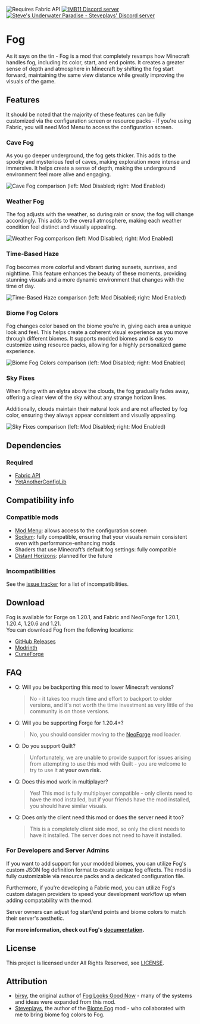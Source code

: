 ![Requires Fabric API](https://cdn.imb11.dev/requires_fabric_api.png) [![IMB11 Discord server](https://cdn.imb11.dev/mineblock%20badge_64h.png)](https://discord.imb11.dev/) [![Steve's Underwater Paradise - Steveplays' Discord server](https://cdn.imb11.dev/steve.png)](https://discord.gg/KbWxgGg)

# Fog

As it says on the tin - Fog is a mod that completely revamps how Minecraft handles fog, including its color, start, and end points. It creates a greater sense of depth and atmosphere in Minecraft by shifting the fog start forward, maintaining the same view distance while greatly improving the visuals of the game.

## Features

It should be noted that the majority of these features can be fully customized via the configuration screen or resource packs - if you're using Fabric, you will need Mod Menu to access the configuration screen.

### Cave Fog

As you go deeper underground, the fog gets thicker. This adds to the spooky and mysterious feel of caves, making exploration more intense and immersive. It helps create a sense of depth, making the underground environment feel more alive and engaging.

![Cave Fog comparison (left: Mod Disabled; right: Mod Enabled)](https://cdn.modrinth.com/data/WuGVWUF2/images/4c298cc1a03e59f9b9c1a5d587a4204cae504a39.png)

### Weather Fog

The fog adjusts with the weather, so during rain or snow, the fog will change accordingly. This adds to the overall atmosphere, making each weather condition feel distinct and visually appealing.

![Weather Fog comparison (left: Mod Disabled; right: Mod Enabled)](https://cdn.modrinth.com/data/WuGVWUF2/images/f1ccdd8276b7412e343c70bedec36fb7bd255c0d.png)

### Time-Based Haze

Fog becomes more colorful and vibrant during sunsets, sunrises, and nighttime. This feature enhances the beauty of these moments, providing stunning visuals and a more dynamic environment that changes with the time of day.

![Time-Based Haze comparison (left: Mod Disabled; right: Mod Enabled)](https://cdn.modrinth.com/data/WuGVWUF2/images/9813abf2da44ebb8a617896299497abd989888af.png)

### Biome Fog Colors

Fog changes color based on the biome you're in, giving each area a unique look and feel. This helps create a coherent visual experience as you move through different biomes. It supports modded biomes and is easy to customize using resource packs, allowing for a highly personalized game experience.

![Biome Fog Colors comparison (left: Mod Disabled; right: Mod Enabled)](https://cdn.modrinth.com/data/WuGVWUF2/images/8cd00399374a9495f8f7ee3188cc76767db61a0b.png)

### Sky Fixes

When flying with an elytra above the clouds, the fog gradually fades away, offering a clear view of the sky without any strange horizon lines.

Additionally, clouds maintain their natural look and are not affected by fog color, ensuring they always appear consistent and visually appealing.

![Sky Fixes comparison (left: Mod Disabled; right: Mod Enabled)](https://cdn.modrinth.com/data/WuGVWUF2/images/5eb2c55f853792271abb509ba853dbbad6e4fdf4.png)

## Dependencies

### Required

- [Fabric API](https://modrinth.com/mod/fabric-api)
- [YetAnotherConfigLib](https://modrinth.com/mod/yacl)

## Compatibility info

### Compatible mods

- [Mod Menu](https://modrinth.com/mod/modmenu): allows access to the configuration screen
- [Sodium](https://modrinth.com/mod/sodium): fully compatible, ensuring that your visuals remain consistent even with performance-enhancing mods
- Shaders that use Minecraft’s default fog settings: fully compatible
- [Distant Horizons](https://modrinth.com/mod/distanthorizons): planned for the future

### Incompatibilities

See the [issue tracker](https://github.com/IMB11/Fog/issues?q=is%3Aissue+is%3Aopen+sort%3Aupdated-desc+label%3Acompat)
for a list of incompatibilities.

## Download

Fog is available for Forge on 1.20.1, and Fabric and NeoForge for 1.20.1, 1.20.4, 1.20.6 and 1.21.  
You can download Fog from the following locations:

- [GitHub Releases](https://github.com/IMB11/Fog/releases)
- [Modrinth](https://modrinth.com/mod/fog)
- [CurseForge](https://www.curseforge.com/minecraft/mc-mods/fog)

## FAQ

- Q: Will you be backporting this mod to lower Minecraft versions?  
  > No - it takes too much time and effort to backport to older versions, and it's not worth the time investment as very little of the community is on those versions.


- Q: Will you be supporting Forge for 1.20.4+?
  > No, you should consider moving to the [NeoForge](https://neoforged.net) mod loader.


- Q: Do you support Quilt?
  > Unfortunately, we are unable to provide support for issues arising from attempting to use this mod with Quilt - you are welcome to try to use it **at your own risk.**


- Q: Does this mod work in multiplayer?  
  > Yes! This mod is fully multiplayer compatible - only clients need to have the mod installed, but if your friends have the mod installed, you should have similar visuals.


- Q: Does only the client need this mod or does the server need it too?  
  > This is a completely client side mod, so only the client needs to have it installed. The server does not need to have it installed.

### For Developers and Server Admins

If you want to add support for your modded biomes, you can utilize Fog's custom JSON fog definition format to create unique fog effects. The mod is fully customizable via resource packs and a dedicated configuration file.

Furthermore, if you're developing a Fabric mod, you can utilize Fog's custom datagen providers to speed your development workflow up when adding compatability with the mod.

Server owners can adjust fog start/end points and biome colors to match their server's aesthetic.

**For more information, check out Fog's [documentation](https://docs.imb11.dev/fog/).**

## License

This project is licensed under All Rights Reserved, see [LICENSE](https://github.com/IMB11/Fog/blob/master/LICENSE).

## Attribution

- [birsy](https://modrinth.com/user/birsy), the original author of [Fog Looks Good Now](https://modrinth.com/mod/fog-looks-good-now) - many of the systems and ideas were expanded from this mod.
- [Steveplays](https://modrinth.com/user/Steveplays), the author of the [Biome Fog](https://modrinth.com/mod/biomefog) mod - who collaborated with me to bring biome fog colors to Fog.
